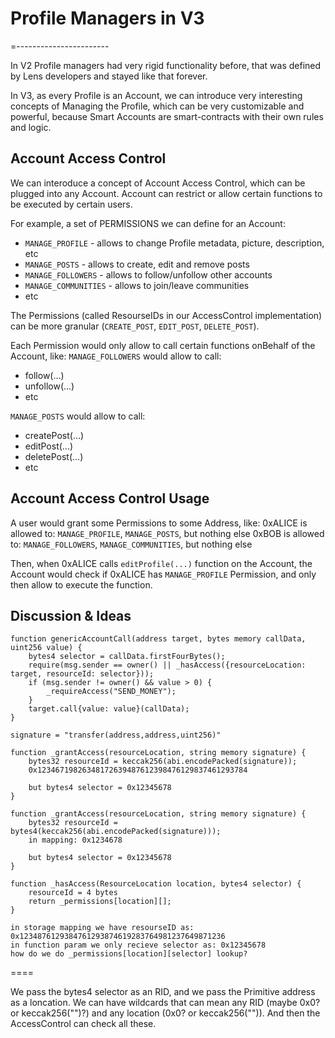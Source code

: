 # Profile Managers in V3

=-----------------------

In V2 Profile managers had very rigid functionality before, that was defined by Lens developers and stayed like that forever.

In V3, as every Profile is an Account, we can introduce very interesting concepts of Managing the Profile, which can be
very customizable and powerful, because Smart Accounts are smart-contracts with their own rules and logic.

## Account Access Control

We can interoduce a concept of Account Access Control, which can be plugged into any Account.
Account can restrict or allow certain functions to be executed by certain users.

For example, a set of PERMISSIONS we can define for an Account:

- `MANAGE_PROFILE` - allows to change Profile metadata, picture, description, etc
- `MANAGE_POSTS` - allows to create, edit and remove posts
- `MANAGE_FOLLOWERS` - allows to follow/unfollow other accounts
- `MANAGE_COMMUNITIES` - allows to join/leave communities
- etc

The Permissions (called ResourseIDs in our AccessControl implementation) can be more granular (`CREATE_POST`, `EDIT_POST`, `DELETE_POST`).

Each Permission would only allow to call certain functions onBehalf of the Account, like:
`MANAGE_FOLLOWERS` would allow to call:

- follow(...)
- unfollow(...)
- etc

`MANAGE_POSTS` would allow to call:

- createPost(...)
- editPost(...)
- deletePost(...)
- etc

## Account Access Control Usage

A user would grant some Permissions to some Address, like:
0xALICE is allowed to: `MANAGE_PROFILE`, `MANAGE_POSTS`, but nothing else
0xBOB is allowed to: `MANAGE_FOLLOWERS`, `MANAGE_COMMUNITIES`, but nothing else

Then, when 0xALICE calls `editProfile(...)` function on the Account, the Account would check if 0xALICE has `MANAGE_PROFILE` Permission, and only then allow to execute the function.

## Discussion & Ideas

```
function genericAccountCall(address target, bytes memory callData, uint256 value) {
    bytes4 selector = callData.firstFourBytes();
    require(msg.sender == owner() || _hasAccess({resourceLocation: target, resourceId: selector}));
    if (msg.sender != owner() && value > 0) {
        _requireAccess("SEND_MONEY");
    }
    target.call{value: value}(callData);
}

signature = "transfer(address,address,uint256)"

function _grantAccess(resourceLocation, string memory signature) {
    bytes32 resourceId = keccak256(abi.encodePacked(signature));
    0x12346719826348172639487612398476129837461293784

    but bytes4 selector = 0x12345678
}

function _grantAccess(resourceLocation, string memory signature) {
    bytes32 resourceId = bytes4(keccak256(abi.encodePacked(signature)));
    in mapping: 0x1234678

    but bytes4 selector = 0x12345678
}

function _hasAccess(ResourceLocation location, bytes4 selector) {
    resourceId = 4 bytes
    return _permissions[location][];
}

in storage mapping we have resourseID as: 0x1234876129384761293874619283764981237649871236
in function param we only recieve selector as: 0x12345678
how do we do _permissions[location][selector] lookup?
```

====

We pass the bytes4 selector as an RID, and we pass the Primitive address as a loncation.
We can have wildcards that can mean any RID (maybe 0x0? or keccak256("")?) and any location (0x0? or keccak256("")).
And then the AccessControl can check all these.
